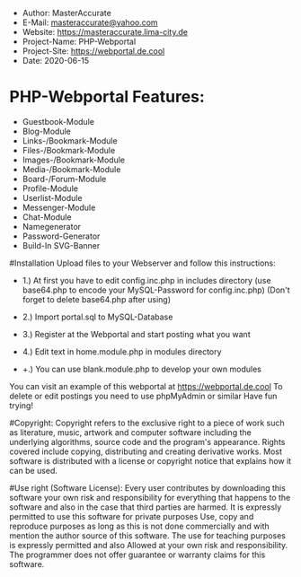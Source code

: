 - Author:       MasterAccurate
- E-Mail:       masteraccurate@yahoo.com
- Website:      https://masteraccurate.lima-city.de
- Project-Name: PHP-Webportal
- Project-Site: https://webportal.de.cool
- Date:         2020-06-15

# PHP-Webportal Features:
- Guestbook-Module
- Blog-Module
- Links-/Bookmark-Module
- Files-/Bookmark-Module
- Images-/Bookmark-Module
- Media-/Bookmark-Module
- Board-/Forum-Module
- Profile-Module
- Userlist-Module
- Messenger-Module
- Chat-Module
- Namegenerator
- Password-Generator
- Build-In SVG-Banner

#Installation
Upload files to your Webserver and follow this instructions:
- 1.) At first you have to edit config.inc.php in includes directory
	(use base64.php to encode your MySQL-Password for config.inc.php)
	(Don't forget to delete base64.php after using)
- 2.) Import portal.sql to MySQL-Database
- 3.) Register at the Webportal and start posting what you want
- 4.) Edit text in home.module.php in modules directory

- +.) You can use blank.module.php to develop your own modules

You can visit an example of this webportal at https://webportal.de.cool
To delete or edit postings you need to use phpMyAdmin or similar
Have fun trying!

#Copyright:
Copyright refers to the exclusive right to
a piece of work such as literature, music,
artwork and computer software including the
underlying algorithms, source code and the
program's appearance. Rights covered include
copying, distributing and creating
derivative works. Most software is
distributed with a license or copyright
notice that explains how it can be used.

#Use right (Software License):
Every user contributes by downloading this software
your own risk and responsibility for
everything that happens to the software and also in the case
that third parties are harmed.
It is expressly permitted to use this software for private purposes
Use, copy and reproduce purposes
as long as this is not done commercially and with mention
the author source of this software.
The use for teaching purposes is expressly permitted and also
Allowed at your own risk and responsibility.
The programmer does not offer guarantee or warranty claims for this software.
